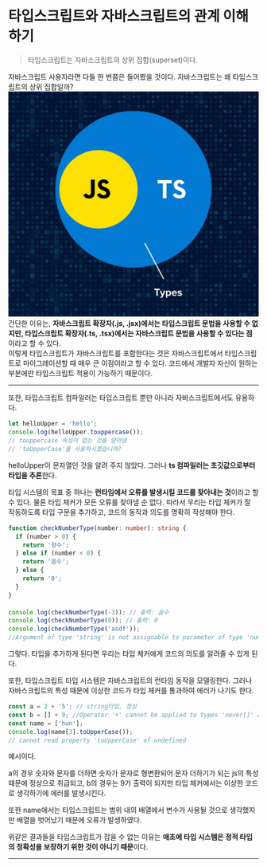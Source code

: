 # 타입스크립트와 자바스크립트의 관계 이해하기

> 타입스크립트는 자바스크립트의 상위 집합(superset)이다.

자바스크립트 사용자라면 다들 한 번쯤은 들어봤을 것이다. 자바스크립트는 왜 타입스크립트의 상위 집합일까?
![](./image/image.png)
간단한 이유는, **자바스크립트 확장자(.js, .jsx)에서는 타입스크립트 문법을 사용할 수 없지만, 타입스크립트 확장자(.ts, .tsx)에서는 자바스크립트 문법을 사용할 수 있다는 점**이라고 할 수 있다.  
이렇게 타입스크립트가 자바스크립트를 포함한다는 것은 자바스크립트에서 타입스크립트로 마이그레이션할 때 매우 큰 이점이라고 할 수 있다.
코드에서 개발자 자신이 원하는 부분에만 타입스크립트 적용이 가능하기 때문이다.

---

또한, 타입스크립트 컴파일러는 타입스크립트 뿐만 아니라 자바스크립트에서도 유용하다.

```ts
let helloUpper = 'hello';
console.log(helloUpper.touppercase());
// touppercase 속성이 없는 것을 알아냄
// 'toUpperCase'를 사용하시겠습니까?
```

helloUpper이 문자열인 것을 알려 주지 않았다. 그러나 **ts 컴파일러는 초깃값으로부터 타입을 추론**한다.

타입 시스템의 목표 중 하나는 **런타임에서 오류를 발생시킬 코드를 찾아내는 것**이라고 할 수 있다. 물론 타입 체커가 모든 오류를 찾아낼 순 없다. 따라서 우리는 타입 체커가 잘 작동하도록 타입 구문을 추가하고, 코드의 동작과 의도를 명확히 작성해야 한다.

```ts
function checkNumberType(number: number): string {
  if (number > 0) {
    return '양수';
  } else if (number < 0) {
    return '음수';
  } else {
    return '0';
  }
}

console.log(checkNumberType(-3)); // 출력: 음수
console.log(checkNumberType(0)); // 출력: 0
console.log(checkNumberType('asdf'));
//Argument of type 'string' is not assignable to parameter of type 'number'.
```

그렇다. 타입을 추가하게 된다면 우리는 타입 체커에게 코드의 의도를 알려줄 수 있게 된다.

또한, 타입스크립트 타입 시스템은 자바스크립트의 런타임 동작을 모델링한다. 그러나 자바스크립트의 특성 때문에 이상한 코드가 타입 체커를 통과하여 에러가 나기도 한다.

```ts
const a = 2 + '5'; // string타입, 정상
const b = [] + 9; //Operator '+' cannot be applied to types 'never[]' and 'number'.
const name = ['hun'];
console.log(name[3].toUpperCase());
// cannot read property 'toUpperCase' of undefined
```

예시이다.

a의 경우 숫자와 문자를 더하면 숫자가 문자로 형변환되어 문자 더하기가 되는 js의 특성 때문에 정상으로 취급되고, b의 경우는 9가 출력이 되지만 타입 체커에서는 이상한 코드로 생각하기에 에러를 발생시킨다.

또한 name에서는 타입스크립트는 범위 내의 배열에서 변수가 사용될 것으로 생각했지만 배열을 벗어났기 때문에 오류가 발생하였다.

위같은 결과들을 타입스크립트가 잡을 수 없는 이유는 **애초에 타입 시스템은 정적 타입의 정확성을 보장하기 위한 것이 아니기 때문**이다.

---
